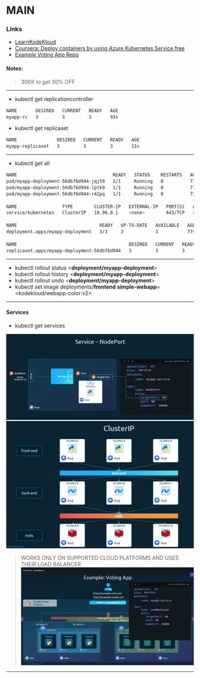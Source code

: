 # MAIN

### Links

- [LearnKodeKloud](https://learn.kodekloud.com/user/dashboard)  
- [Coursera: Deploy containers by using Azure Kubernetes Service free](https://www.coursera.org/learn/deploy-containers-with-azure-kubernetes-service?campaignid=20858198824&adgroupid=&device=c&keyword=&matchtype=&network=x&devicemodel=&creativeid=&assetgroupid=6490027433&targetid=&extensionid=&placement=&gad_campaignid=20854471652)
- [Example Voting App Repo](https://github.com/kodekloudhub/example-voting-app)

#### Notes:
> 30KK to get 30% OFF  

---

- kubectl get replicationcontroller
```bash
NAME       DESIRED   CURRENT   READY   AGE
myapp-rc   3         3         3       93s
```

- kubectl get replicaset
```bash
NAME               DESIRED   CURRENT   READY   AGE
myapp-replicaset   3         3         3       11s
```
  
  
---
- kubectl get all
```bash
NAME                                    READY   STATUS    RESTARTS   AGE
pod/myapp-deployment-56db76d944-jqj59   1/1     Running   0          77s
pod/myapp-deployment-56db76d944-lptk9   1/1     Running   0          77s
pod/myapp-deployment-56db76d944-r42pq   1/1     Running   0          77s

NAME                 TYPE        CLUSTER-IP   EXTERNAL-IP   PORT(S)   AGE
service/kubernetes   ClusterIP   10.96.0.1    <none>        443/TCP   31h

NAME                               READY   UP-TO-DATE   AVAILABLE   AGE
deployment.apps/myapp-deployment   3/3     3            3           77s

NAME                                          DESIRED   CURRENT   READY   AGE
replicaset.apps/myapp-deployment-56db76d944   3         3         3       77s
```

---

- kubectl rollout status <**deployment/myapp-deployment**>  
- kubectl rollout history <**deployment/myapp-deployment**>  
- kubectl rollout undo <**deployment/myapp-deployment**>  
- kubectl set image deployments/**frontend** **simple-webapp**=<kodekloud/webapp-color:v2>


---
#### Services

- kubectl get services

![NodePort](/service/nodeport.jpg)
![ClusterIP](/service/cluster_ip.jpg)
> WORKS ONLY ON SUPPORTED CLOUD PLATFORMS AND USES THEIR LOAD BALANCER
![LoadBalancer](/service/LoadBalancer.jpg)
---

